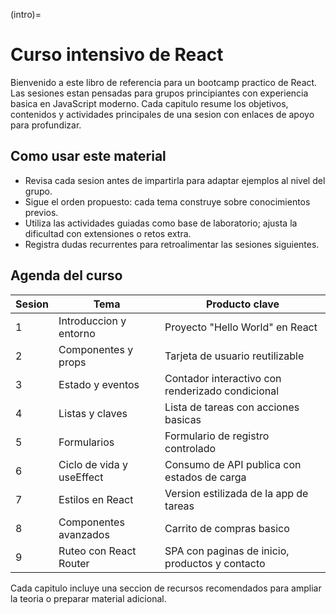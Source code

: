 (intro)=
# Curso intensivo de React

Bienvenido a este libro de referencia para un bootcamp practico de React. Las sesiones estan pensadas para grupos principiantes con experiencia basica en JavaScript moderno. Cada capitulo resume los objetivos, contenidos y actividades principales de una sesion con enlaces de apoyo para profundizar.

## Como usar este material
- Revisa cada sesion antes de impartirla para adaptar ejemplos al nivel del grupo.
- Sigue el orden propuesto: cada tema construye sobre conocimientos previos.
- Utiliza las actividades guiadas como base de laboratorio; ajusta la dificultad con extensiones o retos extra.
- Registra dudas recurrentes para retroalimentar las sesiones siguientes.

## Agenda del curso

| Sesion | Tema | Producto clave |
| --- | --- | --- |
| 1 | Introduccion y entorno | Proyecto "Hello World" en React |
| 2 | Componentes y props | Tarjeta de usuario reutilizable |
| 3 | Estado y eventos | Contador interactivo con renderizado condicional |
| 4 | Listas y claves | Lista de tareas con acciones basicas |
| 5 | Formularios | Formulario de registro controlado |
| 6 | Ciclo de vida y useEffect | Consumo de API publica con estados de carga |
| 7 | Estilos en React | Version estilizada de la app de tareas |
| 8 | Componentes avanzados | Carrito de compras basico |
| 9 | Ruteo con React Router | SPA con paginas de inicio, productos y contacto |

Cada capitulo incluye una seccion de recursos recomendados para ampliar la teoria o preparar material adicional.
